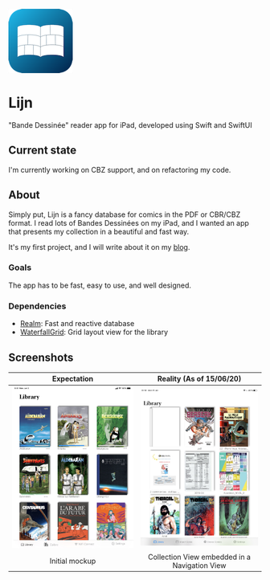 ![](icon.png)

# Lijn
"Bande Dessinée" reader app for iPad, developed using Swift and SwiftUI

## Current state

I'm currently working on CBZ support, and on refactoring my code.

## About

Simply put, Lijn is a fancy database for comics in the PDF or CBR/CBZ format. I read lots of Bandes Dessinées on my iPad, and I wanted an app that presents my collection in a beautiful and fast way.

It's my first project, and I will write about it on my [blog](https://bengrina.github.io).

### Goals

The app has to be fast, easy to use, and well designed.

### Dependencies

- [Realm](https://realm.io/): Fast and reactive database
- [WaterfallGrid](https://github.com/paololeonardi/WaterfallGrid): Grid layout view for the library

## Screenshots

Expectation             |  Reality (As of 15/06/20)
:-------------------------:|:-------------------------:
![Expectation](Screenshots/expectation.jpg)  |  ![Reality](Screenshots/reality.jpeg)
Initial mockup | Collection View embedded in a Navigation View
